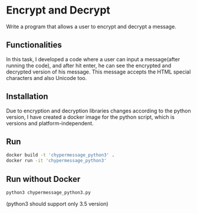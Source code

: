 # Encrypt and Decrypt
Write a program that allows a user to encrypt and decrypt a message.

## Functionalities
In this task, I developed a code where a user can input a message(after running the code), and after hit enter, he can see the encrypted and decrypted version of his message. This message accepts the HTML special characters and also Unicode too. 

## Installation
Due to encryption and decryption libraries changes according to the python version, I have created a docker image for the python script, which is versions and platform-independent.

## Run
```bash
docker build -t 'chypermessage_python3' .
docker run -it 'chypermessage_python3'
```
## Run without Docker
```python
python3 chypermessage_python3.py
```
(python3 should support only 3.5 version)
